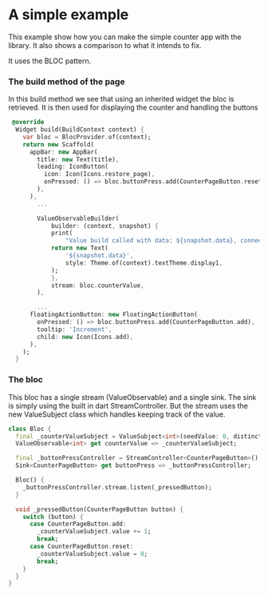 # A simple example

This example show how you can make the simple counter app with the library.
It also shows a comparison to what it intends to fix.

It uses the BLOC pattern.

### The build method of the page
In this build method we see that using an inherited widget the bloc is retrieved.
It is then used for displaying the counter and handling the buttons
``` dart
 @override
  Widget build(BuildContext context) {
    var bloc = BlocProvider.of(context);
    return new Scaffold(
      appBar: new AppBar(
        title: new Text(title),
        leading: IconButton(
          icon: Icon(Icons.restore_page),
          onPressed: () => bloc.buttonPress.add(CounterPageButton.reset),
        ),
      ),
		...

		ValueObservableBuilder(
			builder: (context, snapshot) {
			print(
				"Value build called with data: ${snapshot.data}, connectionState: ${snapshot.connectionState}");
			return new Text(
				'${snapshot.data}',
				style: Theme.of(context).textTheme.display1,
			);
			},
			stream: bloc.counterValue,
		),

    	...
      floatingActionButton: new FloatingActionButton(
        onPressed: () => bloc.buttonPress.add(CounterPageButton.add),
        tooltip: 'Increment',
        child: new Icon(Icons.add),
      ),
    );
  }
```

### The bloc
This bloc has a single stream (ValueObservable) and a single sink.
The sink is simply using the built in dart StreamController.
But the stream uses the new ValueSubject class which handles keeping track of the value.
``` dart
class Bloc {
  final _counterValueSubject = ValueSubject<int>(seedValue: 0, distinct: true);
  ValueObservable<int> get counterValue => _counterValueSubject;

  final _buttonPressController = StreamController<CounterPageButton>();
  Sink<CounterPageButton> get buttonPress => _buttonPressController;

  Bloc() {
    _buttonPressController.stream.listen(_pressedButton);
  }

  void _pressedButton(CounterPageButton button) {
    switch (button) {
      case CounterPageButton.add:
        _counterValueSubject.value += 1;
        break;
      case CounterPageButton.reset:
        _counterValueSubject.value = 0;
        break;
    }
  }
}
```